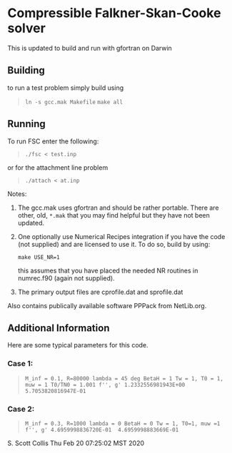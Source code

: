# Compressible Falkner-Skan-Cooke solver

This is updated to build and run with gfortran on Darwin

## Building

to run a test problem simply build using

> `ln -s gcc.mak Makefile`
> `make all`

## Running

To run FSC enter the following:

> `./fsc < test.inp`

or for the attachment line problem

> `./attach < at.inp`

Notes:

1. The gcc.mak uses gfortran and should be rather
   portable.  There are other, old, `*.mak` that you
   may find helpful but they have not been updated.
2. One optionally use Numerical Recipes integration
   if you have the code (not supplied) and are 
   licensed to use it. To do so, build by using:

   `make USE_NR=1`

   this assumes that you have placed the needed NR
   routines in numrec.f90 (again not supplied).
3. The primary output files are cprofile.dat and
   sprofile.dat

Also contains publically available software PPPack
from NetLib.org.

## Additional Information

Here are some typical parameters for this code.

### Case 1:
>  `M_inf = 0.1, R=80000
>  lambda = 45 deg
>  BetaH = 1
>  Tw = 1, T0 = 1, muw = 1
>  T0/TN0 = 1.001
>  f'', g'
>  1.2332556981943E+00  5.7053820816947E-01`

### Case 2:
>  `M_inf = 0.3, R=1000
>  lambda = 0
>  BetaH = 0
>  Tw = 1, T0=1, muw =1
>  f'', g'
>  4.6959998836720E-01  4.6959998883669E-01`

S. Scott Collis
Thu Feb 20 07:25:02 MST 2020
